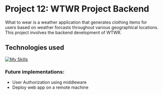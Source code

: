 # Project 12: WTWR Project Backend

What to wear is a weather application that generates clothing items for users based on weather forcasts throughout various geographical locations. This project involves the backend development of WTWR.

## Technologies used

[![My Skills](https://skillicons.dev/icons?i=js,nodejs,express,mongodb)](https://skillicons.dev)

### Future implementations:

- User Authorization using middleware
- Deploy web app on a remote machine
